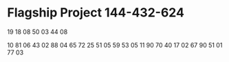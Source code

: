 # Flagship Project 144-432-624
19 18 08 50 03 44 08 


10 81 06 43 02 88 04 65 72 25 51 05 59 53 05 11 90 70 
40 17 02 67 90 51 01 77 03
